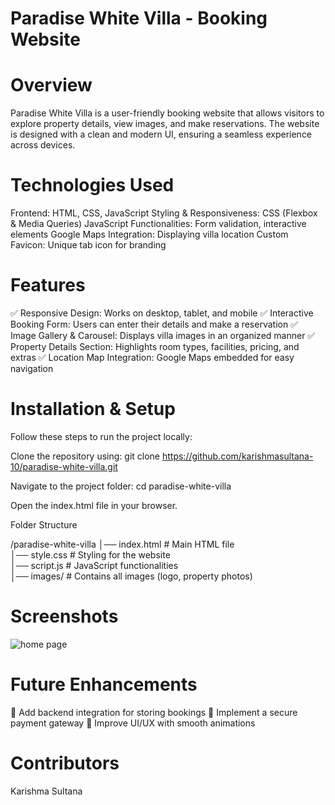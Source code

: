 # Paradise White Villa - Booking Website
# Overview
Paradise White Villa is a user-friendly booking website that allows visitors to explore property details, view images, and make reservations. The website is designed with a clean and modern UI, ensuring a seamless experience across devices.

# Technologies Used
Frontend: HTML, CSS, JavaScript
Styling & Responsiveness: CSS (Flexbox & Media Queries)
JavaScript Functionalities: Form validation, interactive elements
Google Maps Integration: Displaying villa location
Custom Favicon: Unique tab icon for branding

# Features
✅ Responsive Design: Works on desktop, tablet, and mobile
✅ Interactive Booking Form: Users can enter their details and make a reservation
✅ Image Gallery & Carousel: Displays villa images in an organized manner
✅ Property Details Section: Highlights room types, facilities, pricing, and extras
✅ Location Map Integration: Google Maps embedded for easy navigation

# Installation & Setup
Follow these steps to run the project locally:

Clone the repository using:
git clone https://github.com/karishmasultana-10/paradise-white-villa.git

Navigate to the project folder:
cd paradise-white-villa

Open the index.html file in your browser.

Folder Structure

/paradise-white-villa
│── index.html       # Main HTML file  
│── style.css        # Styling for the website  
│── script.js        # JavaScript functionalities  
│── images/          # Contains all images (logo, property photos)  

# Screenshots
![home page](https://github.com/user-attachments/assets/c0197cfc-9cb6-4b2c-93ce-089caf3dfb1c)

# Future Enhancements
🔹 Add backend integration for storing bookings
🔹 Implement a secure payment gateway
🔹 Improve UI/UX with smooth animations

# Contributors
Karishma Sultana
